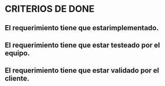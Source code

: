 # CRITERIOS DE DONE 
  ## El requerimiento tiene que estarimplementado.
  ## El requerimiento tiene que estar testeado por el equipo.
  ## El requerimiento tiene que estar validado por el cliente.
 
